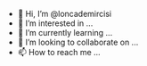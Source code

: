 - 👋 Hi, I’m @loncademircisi
- 👀 I’m interested in ...
- 🌱 I’m currently learning ...
- 💞️ I’m looking to collaborate on ...
- 📫 How to reach me ...

<!---
loncademircisi/loncademircisi is a ✨ special ✨ repository because its `README.md` (this file) appears on your GitHub profile.
You can click the Preview link to take a look at your changes.
--->
